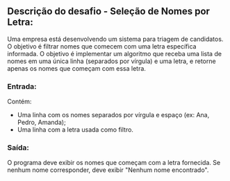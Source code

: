 ## Descrição do desafio - Seleção de Nomes por Letra:

Uma empresa está desenvolvendo um sistema para triagem de candidatos. O objetivo é filtrar nomes que comecem com uma letra específica informada. O objetivo é implementar um algoritmo que receba uma lista de nomes em uma única linha (separados por vírgula) e uma letra, e retorne apenas os nomes que começam com essa letra.


### Entrada:

Contém:
- Uma linha com os nomes separados por vírgula e espaço (ex: Ana, Pedro, Amanda);
- Uma linha com a letra usada como filtro.


### Saída:

O programa deve exibir os nomes que começam com a letra fornecida. Se nenhum nome corresponder, deve exibir "Nenhum nome encontrado".